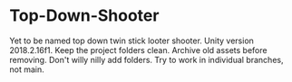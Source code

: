 # Top-Down-Shooter
Yet to be named top down twin stick looter shooter.
Unity version 2018.2.16f1.
Keep the project folders clean.
Archive old assets before removing.
Don't willy nilly add folders.
Try to work in individual branches, not main.
